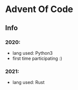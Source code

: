 # Advent Of Code

## Info

### 2020:
- lang used: Python3
- first time participating :)

### 2021:
- lang used: Rust


